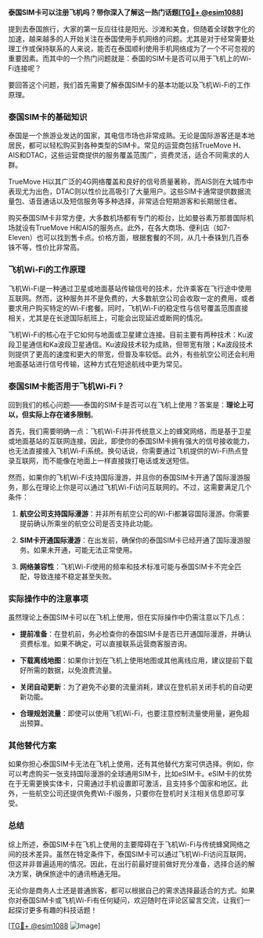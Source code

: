 **泰国SIM卡可以注册飞机吗？带你深入了解这一热门话题[[TG💪+ @esim1088](https://t.me/s/esim1088)]**

提到去泰国旅行，大家的第一反应往往是阳光、沙滩和美食，但随着全球数字化的加速，越来越多的人开始关注在泰国使用手机网络的问题。尤其是对于经常需要处理工作或保持联系的人来说，能否在泰国顺利使用手机网络成为了一个不可忽视的重要因素。而其中的一个热门问题就是：泰国的SIM卡是否可以用于飞机上的Wi-Fi连接呢？

要回答这个问题，我们首先需要了解泰国SIM卡的基本功能以及飞机Wi-Fi的工作原理。

### 泰国SIM卡的基础知识

泰国是一个旅游业发达的国家，其电信市场也非常成熟。无论是国际游客还是本地居民，都可以轻松购买到各种类型的SIM卡。常见的运营商包括TrueMove H、AIS和DTAC，这些运营商提供的服务覆盖范围广，资费灵活，适合不同需求的人群。

TrueMove H以其广泛的4G网络覆盖和良好的信号质量著称，而AIS则在大城市中表现尤为出色，DTAC则以性价比高吸引了大量用户。这些SIM卡通常提供数据流量包、语音通话以及短信服务等多种选择，非常适合短期游客和长期居住者。

购买泰国SIM卡非常方便，大多数机场都有专门的柜台，比如曼谷素万那普国际机场就设有TrueMove H和AIS的服务点。此外，在各大商场、便利店（如7-Eleven）也可以找到售卡点。价格方面，根据套餐的不同，从几十泰铢到几百泰铢不等，性价比非常高。

### 飞机Wi-Fi的工作原理

飞机Wi-Fi是一种通过卫星或地面基站传输信号的技术，允许乘客在飞行途中使用互联网。然而，这种服务并不是免费的，大多数航空公司会收取一定的费用，或者要求用户购买特定的Wi-Fi套餐。同时，飞机Wi-Fi的稳定性与信号覆盖范围直接相关，尤其是在长途国际航班上，可能会出现延迟或断网的情况。

飞机Wi-Fi的核心在于它如何与地面或卫星建立连接。目前主要有两种技术：Ku波段卫星通信和Ka波段卫星通信。Ku波段技术较为成熟，但带宽有限；Ka波段技术则提供了更高的速度和更大的带宽，但普及率较低。此外，有些航空公司还会利用地面基站进行信号传输，这种方式在短途航线中更为常见。

### 泰国SIM卡能否用于飞机Wi-Fi？

回到我们的核心问题——泰国的SIM卡是否可以在飞机上使用？答案是：**理论上可以，但实际上存在诸多限制**。

首先，我们需要明确一点：飞机Wi-Fi并非传统意义上的蜂窝网络，而是基于卫星或地面基站的互联网连接。因此，即使你的泰国SIM卡拥有强大的信号接收能力，也无法直接接入飞机Wi-Fi系统。换句话说，你需要通过飞机提供的Wi-Fi热点登录互联网，而不能像在地面上一样直接拨打电话或发送短信。

然而，如果你的飞机Wi-Fi支持国际漫游，并且你的泰国SIM卡开通了国际漫游服务，那么在理论上你是可以通过飞机Wi-Fi访问互联网的。不过，这需要满足几个条件：

1. **航空公司支持国际漫游**：并非所有航空公司的Wi-Fi都兼容国际漫游。你需要提前确认所乘坐的航空公司是否支持此功能。
   
2. **SIM卡开通国际漫游**：在出发前，确保你的泰国SIM卡已经开通了国际漫游服务。如果未开通，可能无法正常使用。

3. **网络兼容性**：飞机Wi-Fi使用的频率和技术标准可能与泰国SIM卡不完全匹配，导致连接不稳定甚至失败。

### 实际操作中的注意事项

虽然理论上泰国SIM卡可以在飞机上使用，但在实际操作中仍需注意以下几点：

- **提前准备**：在登机前，务必检查你的泰国SIM卡是否已开通国际漫游，并确认资费标准。如果不确定，可以直接联系运营商客服咨询。
  
- **下载离线地图**：如果你计划在飞机上使用地图或其他离线应用，建议提前下载好所需的数据，以免浪费流量。

- **关闭自动更新**：为了避免不必要的流量消耗，建议在登机前关闭手机的自动更新功能。

- **合理规划流量**：即使可以使用飞机Wi-Fi，也要注意控制流量使用量，避免超出预算。

### 其他替代方案

如果你担心泰国SIM卡无法在飞机上使用，还有其他替代方案可供选择。例如，你可以考虑购买一张支持国际漫游的全球通用SIM卡，比如eSIM卡。eSIM卡的优势在于无需更换实体卡，只需通过手机设置即可激活，且支持多个国家和地区。此外，一些航空公司还提供免费Wi-Fi服务，只要你在登机时关注相关信息即可享受。

### 总结

综上所述，泰国SIM卡在飞机上使用的主要障碍在于飞机Wi-Fi与传统蜂窝网络之间的技术差异。虽然在特定条件下，泰国SIM卡可以通过飞机Wi-Fi访问互联网，但这并非普遍适用的情况。因此，在出行前最好提前做好充分准备，选择合适的解决方案，确保旅途中的通讯畅通无阻。

无论你是商务人士还是普通旅客，都可以根据自己的需求选择最适合的方式。如果你对泰国SIM卡或飞机Wi-Fi有任何疑问，欢迎随时在评论区留言交流，让我们一起探讨更多有趣的科技话题！

[[TG💪+ @esim1088](https://t.me/s/esim1088) ![Image](https://i.postimg.cc/4NQfJmqS/Snipaste-2025-05-13-00-14-12.png)]